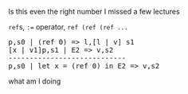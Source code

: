 Is this even the right number I missed a few lectures


`ref`s, `:=` operator, `ref (ref (ref ...`


<pre>
p,s0 | (ref 0) => l,[l | v] s1
[x | v1]p,s1 | E2 => v,s2
----------------------------
p,s0 | let x = (ref 0) in E2 => v,s2
</pre>
what am I doing



